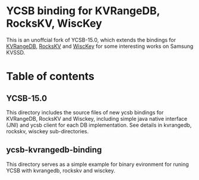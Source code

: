 # YCSB binding for KVRangeDB, RocksKV, WiscKey

This is an unoffcial fork of YCSB-15.0, which extends the bindings for [KVRangeDB][kvrangedb repo], [RocksKV][rockskv repo] and [WiscKey][wisckey repo] for some interesting works on Samsung KVSSD.

# Table of contents

## YCSB-15.0 

This directory includes the source files of new ycsb bindings for KVRangeDB, RocksKV and Wisckey, including simple java native interface (JNI) and ycsb client for each DB implementation.  See details in kvrangedb, rockskv, wisckey sub-directories.

## ycsb-kvrangedb-binding

This directory serves as a simple example for binary evironment for runing YCSB with kvrangedb, rockskv and wisckey.

[kvrangedb repo]:https://github.com/celery1124/kvrangedb
[rockskv repo]:https://github.com/celery1124/rockskv
[wisckey repo]:https://github.com/celery1124/wisckey
